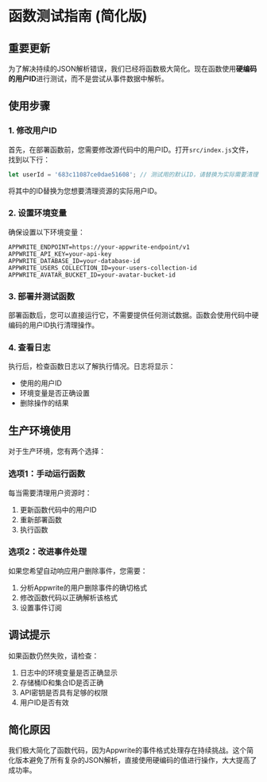 # 函数测试指南 (简化版)

## 重要更新

为了解决持续的JSON解析错误，我们已经将函数极大简化。现在函数使用**硬编码的用户ID**进行测试，而不是尝试从事件数据中解析。

## 使用步骤

### 1. 修改用户ID

首先，在部署函数前，您需要修改源代码中的用户ID。打开`src/index.js`文件，找到以下行：

```javascript
let userId = '683c11087ce0dae51608'; // 测试用的默认ID，请替换为实际需要清理的用户ID
```

将其中的ID替换为您想要清理资源的实际用户ID。

### 2. 设置环境变量

确保设置以下环境变量：

```
APPWRITE_ENDPOINT=https://your-appwrite-endpoint/v1
APPWRITE_API_KEY=your-api-key
APPWRITE_DATABASE_ID=your-database-id
APPWRITE_USERS_COLLECTION_ID=your-users-collection-id
APPWRITE_AVATAR_BUCKET_ID=your-avatar-bucket-id
```

### 3. 部署并测试函数

部署函数后，您可以直接运行它，不需要提供任何测试数据。函数会使用代码中硬编码的用户ID执行清理操作。

### 4. 查看日志

执行后，检查函数日志以了解执行情况。日志将显示：

- 使用的用户ID
- 环境变量是否正确设置
- 删除操作的结果

## 生产环境使用

对于生产环境，您有两个选择：

### 选项1：手动运行函数

每当需要清理用户资源时：
1. 更新函数代码中的用户ID
2. 重新部署函数
3. 执行函数

### 选项2：改进事件处理

如果您希望自动响应用户删除事件，您需要：

1. 分析Appwrite的用户删除事件的确切格式
2. 修改函数代码以正确解析该格式
3. 设置事件订阅

## 调试提示

如果函数仍然失败，请检查：

1. 日志中的环境变量是否正确显示
2. 存储桶ID和集合ID是否正确
3. API密钥是否具有足够的权限
4. 用户ID是否有效

## 简化原因

我们极大简化了函数代码，因为Appwrite的事件格式处理存在持续挑战。这个简化版本避免了所有复杂的JSON解析，直接使用硬编码的值进行操作，大大提高了成功率。